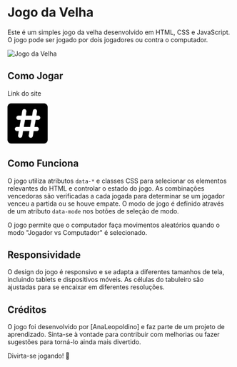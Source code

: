 # Jogo da Velha

Este é um simples jogo da velha desenvolvido em HTML, CSS e JavaScript. O jogo pode ser jogado por dois jogadores ou contra o computador.

![Jogo da Velha](imagem_do_jogo.png)

## Como Jogar

Link do site

<a href="https://analeopoldino.github.io/JogoDaVelha/">
  <img src="imagens/jogo-da-velha.svg" alt="Site" width="90">
</a>

## Como Funciona

O jogo utiliza atributos `data-*` e classes CSS para selecionar os elementos relevantes do HTML e controlar o estado do jogo. As combinações vencedoras são verificadas a cada jogada para determinar se um jogador venceu a partida ou se houve empate. O modo de jogo é definido através de um atributo `data-mode` nos botões de seleção de modo.

O jogo permite que o computador faça movimentos aleatórios quando o modo "Jogador vs Computador" é selecionado.

## Responsividade

O design do jogo é responsivo e se adapta a diferentes tamanhos de tela, incluindo tablets e dispositivos móveis. As células do tabuleiro são ajustadas para se encaixar em diferentes resoluções.

## Créditos

O jogo foi desenvolvido por [AnaLeopoldino] e faz parte de um projeto de aprendizado. Sinta-se à vontade para contribuir com melhorias ou fazer sugestões para torná-lo ainda mais divertido.

Divirta-se jogando! 🎉